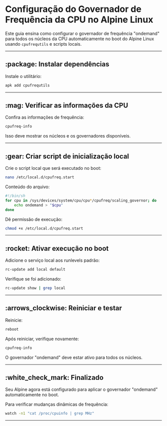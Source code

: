 # Configuração do Governador de Frequência da CPU no Alpine Linux

Este guia ensina como configurar o governador de frequência "ondemand" para todos os núcleos da CPU automaticamente no boot do Alpine Linux usando `cpufrequtils` e scripts locais.

---

## \:package: Instalar dependências

Instale o utilitário:

```sh
apk add cpufrequtils
```

---

## \:mag: Verificar as informações da CPU

Confira as informações de frequência:

```sh
cpufreq-info
```

Isso deve mostrar os núcleos e os governadores disponíveis.

---

## \:gear: Criar script de inicialização local

Crie o script local que será executado no boot:

```sh
nano /etc/local.d/cpufreq.start
```

Conteúdo do arquivo:

```sh
#!/bin/sh
for cpu in /sys/devices/system/cpu/cpu*/cpufreq/scaling_governor; do
    echo ondemand > "$cpu"
done
```

Dê permissão de execução:

```sh
chmod +x /etc/local.d/cpufreq.start
```

---

## \:rocket: Ativar execução no boot

Adicione o serviço local aos runlevels padrão:

```sh
rc-update add local default
```

Verifique se foi adicionado:

```sh
rc-update show | grep local
```

---

## \:arrows\_clockwise: Reiniciar e testar

Reinicie:

```sh
reboot
```

Após reiniciar, verifique novamente:

```sh
cpufreq-info
```

O governador "ondemand" deve estar ativo para todos os núcleos.

---

## \:white\_check\_mark: Finalizado

Seu Alpine agora está configurado para aplicar o governador "ondemand" automaticamente no boot.

Para verificar mudanças dinâmicas de frequência:

```sh
watch -n1 "cat /proc/cpuinfo | grep MHz"
```

---
